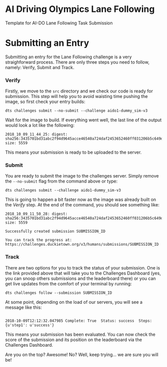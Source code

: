 # AI Driving Olympics Lane Following
Template for AI-DO Lane Following Task Submission 


# Submitting an Entry
Submitting an entry for the Lane Following challenge is a very straighforward process. 
There are only three steps you need to follow, namely: Verify, Submit and Track.

### Verify
Firstly, we move to the `src` directory and we check our code is ready for submission.
This step will help you to avoid waisting time pushing the image, so first check your entry builds:

``dts challenges submit --no-submit --challenge aido1-dummy_sim-v3``

Wait for the image to build. If everything went well, the last line of the output would look a lot like the following:

```
2018_10_09_11_44_25: digest: sha256:3435701bd31abc2f94d9645acce46540a724daf2453652460ff031206b5c649d size: 5559
```

This means your submission is ready to be uploaded to the server.

### Submit
You are ready to submit the image to the challenges server. 
Simply remove the `--no-submit` flag from the command above or type:

`dts challenges submit --challenge aido1-dummy_sim-v3`

This is going to happen a bit faster now as the image was already built on the *Verify* step.
At the end of the command, you should see something like:

```
2018_10_09_11_50_28: digest: sha256:3435701bd31abc2f94d9645acce46540a724daf2453652460ff031206b5c649d size: 5559

Successfully created submission SUBMISSION_ID

You can track the progress at: https://challenges.duckietown.org/v3/humans/submissions/SUBMISSION_ID
```

### Track
There are two options for you to track the status of your submission.
One is the link provided above that will take you to the Challenges Dashboard (yes, you can snoop others submissions and the leaderboard there) or you can get live updates from the comfort of your terminal by running:

```dts challenges follow --submission SUBMISSION_ID```

At some point, depending on the load of our servers, you will see a message like this:

```

2018-10-09T12:12:32.047985 Complete: True  Status: success  Steps: {u'step1': u'success'}

```
This means your submission has been evaluated.
You can now check the score of the submission and its position on the leaderboard via the Challenges Dashboard. 

Are you on the top? Awesome! No? Well, keep trying... we are sure you will be!



